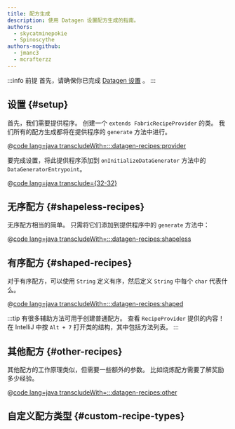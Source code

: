 ```yaml
---
title: 配方生成
description: 使用 Datagen 设置配方生成的指南。
authors:
  - skycatminepokie
  - Spinoscythe
authors-nogithub:
  - jmanc3
  - mcrafterzz
---
```


:::info 前提
首先，请确保你已完成 [Datagen 设置](./setup) 。
:::

## 设置 {#setup}

首先，我们需要提供程序。 创建一个 `extends FabricRecipeProvider` 的类。 我们所有的配方生成都将在提供程序的 `generate` 方法中进行。

@[code lang=java transcludeWith=:::datagen-recipes:provider](@/reference/latest/src/client/java/com/example/docs/datagen/ExampleModRecipeProvider.java)

要完成设置，将此提供程序添加到 `onInitializeDataGenerator` 方法中的 `DataGeneratorEntrypoint`。

@[code lang=java transclude={32-32}](@/reference/latest/src/client/java/com/example/docs/datagen/ExampleModDataGenerator.java)

## 无序配方 {#shapeless-recipes}

无序配方相当的简单。 只需将它们添加到提供程序中的 `generate` 方法中：

@[code lang=java transcludeWith=:::datagen-recipes:shapeless](@/reference/latest/src/client/java/com/example/docs/datagen/ExampleModRecipeProvider.java)

## 有序配方 {#shaped-recipes}

对于有序配方，可以使用 `String` 定义有序，然后定义 `String` 中每个 `char` 代表什么。

@[code lang=java transcludeWith=:::datagen-recipes:shaped](@/reference/latest/src/client/java/com/example/docs/datagen/ExampleModRecipeProvider.java)

:::tip
有很多辅助方法可用于创建普通配方。 查看 `RecipeProvider` 提供的内容！ 在 IntelliJ 中按 `Alt + 7` 打开类的结构，其中包括方法列表。
:::

## 其他配方 {#other-recipes}

其他配方的工作原理类似，但需要一些额外的参数。 比如烧炼配方需要了解奖励多少经验。

@[code lang=java transcludeWith=:::datagen-recipes:other](@/reference/latest/src/client/java/com/example/docs/datagen/ExampleModRecipeProvider.java)

## 自定义配方类型 {#custom-recipe-types}
